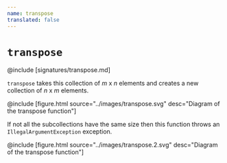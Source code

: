 ```yaml
---
name: transpose
translated: false
---
```


# `transpose`

@include [signatures/transpose.md]

`transpose` takes this collection of *m* x *n* elements and creates a new
collection of *n* x *m* elements.

@include [figure.html source="../images/transpose.svg" desc="Diagram of the transpose function"]

If not all the subcollections have the same size then this function throws an
`IllegalArgumentException` exception.

@include [figure.html source="../images/transpose.2.svg" desc="Diagram of the transpose function"]
